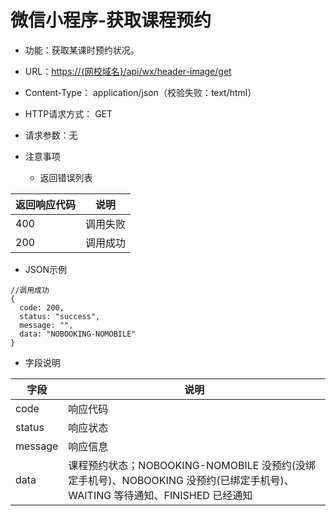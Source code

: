 # 微信小程序-获取课程预约

* 功能：获取某课时预约状况。
* URL：[https://{网校域名}/api/wx/header-image/get](https://{网校域名}/api/wx/header-image/get)
* Content-Type： application/json（校验失败：text/html）
* HTTP请求方式： GET
* 请求参数：无

* 注意事项
  * 返回错误列表

| 返回响应代码 | 说明 |
| --- | --- |
| 400 | 调用失败 |
| 200 | 调用成功 |

* JSON示例

```
//调用成功
{
  code: 200,
  status: "success",
  message: "",
  data: "NOBOOKING-NOMOBILE"
}
```

* 字段说明

| 字段 | 说明 |
| --- | --- |
| code | 响应代码 |
| status | 响应状态 |
| message | 响应信息 |
| data | 课程预约状态；NOBOOKING-NOMOBILE 没预约(没绑定手机号)、NOBOOKING 没预约(已绑定手机号)、WAITING 等待通知、FINISHED 已经通知 |

